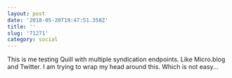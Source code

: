 ```yaml
---
layout: post
date: '2018-05-20T19:47:51.358Z'
title: ''
slug: '71271'
category: social
---
```

This is me testing Quill with multiple syndication endpoints. Like Micro.blog and Twitter. I am trying to wrap my head around this. Which is not easy...

